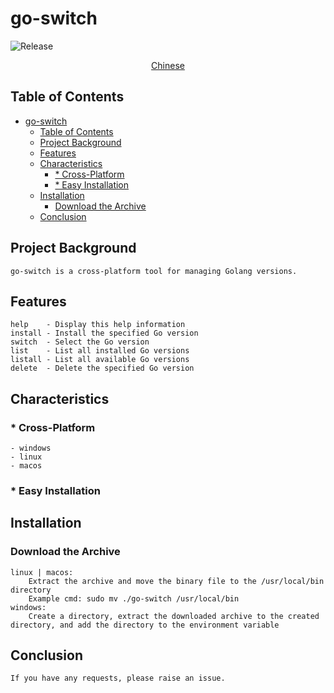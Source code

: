 # go-switch

![Release](https://img.shields.io/github/v/release/xulimeng3306/go-switch)

<div style="text-align: center;">
    <a href="README.md">Chinese</a>
</div>


## Table of Contents

- [go-switch](#go-switch)
  - [Table of Contents](#table-of-contents)
  - [Project Background](#project-background)
  - [Features](#features)
  - [Characteristics](#characteristics)
    - [\* Cross-Platform](#-cross-platform)
    - [\* Easy Installation](#-easy-installation)
  - [Installation](#installation)
    - [Download the Archive](#download-the-archive)
  - [Conclusion](#conclusion)

## Project Background
    go-switch is a cross-platform tool for managing Golang versions.

## Features
    help    - Display this help information
    install - Install the specified Go version
    switch  - Select the Go version
    list    - List all installed Go versions
    listall - List all available Go versions
    delete  - Delete the specified Go version

## Characteristics
### * Cross-Platform
    - windows
    - linux
    - macos
### * Easy Installation

## Installation
### Download the Archive
    linux | macos:
        Extract the archive and move the binary file to the /usr/local/bin directory
        Example cmd: sudo mv ./go-switch /usr/local/bin
    windows:
        Create a directory, extract the downloaded archive to the created directory, and add the directory to the environment variable

## Conclusion
    If you have any requests, please raise an issue.
